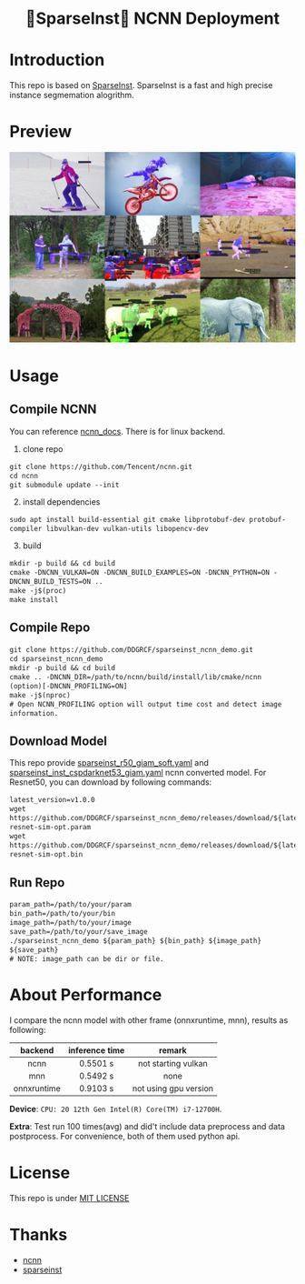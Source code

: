 
<h1 align="center">

🚀SparseInst🚀 NCNN Deployment

</h1>

# Introduction

This repo is based on [SparseInst](https://github.com/hustvl/SparseInst). SparseInst is a fast and high precise instance segmemation alogrithm.

# Preview

<div align="center">

<img src="./assets/preview.jpg"/> 

</div>


# Usage

## Compile NCNN
You can reference [ncnn_docs](https://github.com/Tencent/ncnn/wiki/how-to-build). There is for linux backend.

1. clone repo
```shell
git clone https://github.com/Tencent/ncnn.git
cd ncnn
git submodule update --init
```
2. install dependencies
```shell
sudo apt install build-essential git cmake libprotobuf-dev protobuf-compiler libvulkan-dev vulkan-utils libopencv-dev
```

3. build
```shell
mkdir -p build && cd build
cmake -DNCNN_VULKAN=ON -DNCNN_BUILD_EXAMPLES=ON -DNCNN_PYTHON=ON -DNCNN_BUILD_TESTS=ON ..
make -j$(proc)
make install
```

## Compile Repo

```shell
git clone https://github.com/DDGRCF/sparseinst_ncnn_demo.git
cd sparseinst_ncnn_demo
mkdir -p build && cd build
cmake .. -DNCNN_DIR=/path/to/ncnn/build/install/lib/cmake/ncnn (option)[-DNCNN_PROFILING=ON]
make -j$(nproc)
# Open NCNN_PROFILING option will output time cost and detect image information.
```



## Download Model

This repo provide [sparseinst_r50_giam_soft.yaml](https://github.com/hustvl/SparseInst/blob/main/configs/sparse_inst_r50_giam_soft.yaml) and [sparseinst_inst_cspdarknet53_giam.yaml](https://github.com/hustvl/SparseInst/blob/main/configs/sparse_inst_cspdarknet53_giam.yaml) ncnn converted model. For Resnet50, you can download by following commands:
```shell
latest_version=v1.0.0
wget https://github.com/DDGRCF/sparseinst_ncnn_demo/releases/download/${latest_version}/sparseinst-resnet-sim-opt.param
wget https://github.com/DDGRCF/sparseinst_ncnn_demo/releases/download/${latest_version}/sparseinst-resnet-sim-opt.bin
```

## Run Repo
```shell
param_path=/path/to/your/param
bin_path=/path/to/your/bin
image_path=/path/to/your/image
save_path=/path/to/your/save_image
./sparseinst_ncnn_demo ${param_path} ${bin_path} ${image_path} ${save_path}
# NOTE: image_path can be dir or file.
```

# About Performance
I compare the ncnn model with other frame (onnxruntime, mnn), results as following:

| **backend** | **inference time** | **remark** |
|:-----------:|:------------------:|:------------------:|
| ncnn        | 0.5501 s          | not starting vulkan         |
| mnn        | 0.5492 s          | none        |
| onnxruntime | 0.9103 s          | not using gpu version          |

**Device**: `CPU: 20 12th Gen Intel(R) Core(TM) i7-12700H`. 

**Extra**: Test run 100 times(avg) and did't include data preprocess and data postprocess. For convenience, both of them used python api.

# License
This repo is under [MIT LICENSE](./LICENSE)

# Thanks

* [ncnn](https://github.com/Tencent/ncnn)
* [sparseinst](https://github.com/hustvl/SparseInst)
